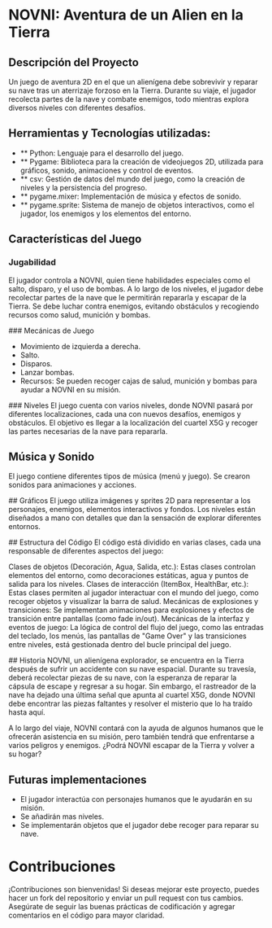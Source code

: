 # NOVNI: Aventura de un Alien en la Tierra

## Descripción del Proyecto
Un juego de aventura 2D en el que un alienígena debe sobrevivir y reparar su nave tras un aterrizaje forzoso en la Tierra. Durante su viaje, el jugador recolecta partes de la nave y combate enemigos, todo mientras explora diversos niveles con diferentes desafíos.

## Herramientas y Tecnologías utilizadas:

- ** Python: Lenguaje para el desarrollo del juego.
- ** Pygame: Biblioteca para la creación de videojuegos 2D, utilizada para gráficos, sonido, animaciones y control de eventos.
- ** csv: Gestión de datos del mundo del juego, como la creación de niveles y la persistencia del progreso.
- ** pygame.mixer: Implementación de música y efectos de sonido.
- ** pygame.sprite: Sistema de manejo de objetos interactivos, como el jugador, los enemigos y los elementos del entorno.

## Características del Juego
### Jugabilidad
El jugador controla a NOVNI, quien tiene habilidades especiales como el salto, disparo, y el uso de bombas.
A lo largo de los niveles, el jugador debe recolectar partes de la nave que le permitirán repararla y escapar de la Tierra.
Se debe luchar contra enemigos, evitando obstáculos y recogiendo recursos como salud, munición y bombas.

### Mecánicas de Juego
- Movimiento de izquierda a derecha.
- Salto.
- Disparos.
- Lanzar bombas.
- Recursos: Se pueden recoger cajas de salud, munición y bombas para ayudar a NOVNI en su misión.

### Niveles
El juego cuenta con varios niveles, donde NOVNI pasará por diferentes localizaciones, cada una con nuevos desafíos, enemigos y obstáculos. El objetivo es llegar a la localización del cuartel X5G y recoger las partes necesarias de la nave para repararla.

## Música y Sonido
El juego contiene diferentes tipos de música (menú y juego).
Se crearon sonidos para animaciones y acciones.

## Gráficos
El juego utiliza imágenes y sprites 2D para representar a los personajes, enemigos, elementos interactivos y fondos. Los niveles están diseñados a mano con detalles que dan la sensación de explorar diferentes entornos.

## Estructura del Código
El código está dividido en varias clases, cada una responsable de diferentes aspectos del juego:

Clases de objetos (Decoración, Agua, Salida, etc.): Estas clases controlan elementos del entorno, como decoraciones estáticas, agua y puntos de salida para los niveles.
Clases de interacción (ItemBox, HealthBar, etc.): Estas clases permiten al jugador interactuar con el mundo del juego, como recoger objetos y visualizar la barra de salud.
Mecánicas de explosiones y transiciones: Se implementan animaciones para explosiones y efectos de transición entre pantallas (como fade in/out).
Mecánicas de la interfaz y eventos de juego: La lógica de control del flujo del juego, como las entradas del teclado, los menús, las pantallas de "Game Over" y las transiciones entre niveles, está gestionada dentro del bucle principal del juego.

## Historia
NOVNI, un alienígena explorador, se encuentra en la Tierra después de sufrir un accidente con su nave espacial. Durante su travesía, deberá recolectar piezas de su nave, con la esperanza de reparar la cápsula de escape y regresar a su hogar. Sin embargo, el rastreador de la nave ha dejado una última señal que apunta al cuartel X5G, donde NOVNI debe encontrar las piezas faltantes y resolver el misterio que lo ha traído hasta aquí.

A lo largo del viaje, NOVNI contará con la ayuda de algunos humanos que le ofrecerán asistencia en su misión, pero también tendrá que enfrentarse a varios peligros y enemigos. ¿Podrá NOVNI escapar de la Tierra y volver a su hogar?

## Futuras implementaciones
- El jugador interactúa con personajes humanos que le ayudarán en su misión.
- Se añadirán mas niveles.
- Se implementarán objetos que el jugador debe recoger para reparar su nave.

# Contribuciones
¡Contribuciones son bienvenidas! Si deseas mejorar este proyecto, puedes hacer un fork del repositorio y enviar un pull request con tus cambios. Asegúrate de seguir las buenas prácticas de codificación y agregar comentarios en el código para mayor claridad.
